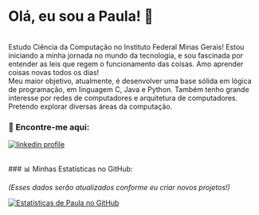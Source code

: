 #  Olá, eu sou a Paula! 👋
<br>
Estudo Ciência da Computação no Instituto Federal  Minas Gerais! Estou iniciando a minha jornada no mundo da tecnologia, e sou fascinada por entender as leis que regem o funcionamento das coisas. Amo aprender coisas novas todos os dias!
<br>
Meu maior objetivo, atualmente, é desenvolver uma base sólida em lógica de programação, em linguagem C, Java e Python. Também tenho grande interesse por redes de computadores e arquitetura de computadores. Pretendo explorar diversas áreas da computação.
<br>

### 🔗 Encontre-me aqui:

<p align="left">
<a href="https://www.linkedin.com/in/pauladeamorim" target="_blank">
  <img align="center" src="https://img.shields.io/badge/LinkedIn-0077B5?style=for-the-badge&logo=linkedin&logoColor=white" alt="linkedin profile"/>
</a>
</p>
<br>
### 📊 Minhas Estatísticas no GitHub:

*(Esses dados serão atualizados conforme eu criar novos projetos!)*

[![Estatísticas de Paula no GitHub](https://github-readme-stats.vercel.app/api?username=paulamori&show_icons=true&theme=radical&include_all_commits=true&count_private=true)](https://github.com/anuraghazra/github-readme-stats)




